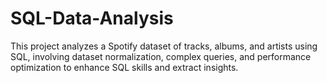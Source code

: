 # SQL-Data-Analysis
This project analyzes a Spotify dataset of tracks, albums, and artists using SQL, involving dataset normalization, complex queries, and performance optimization to enhance SQL skills and extract insights.
